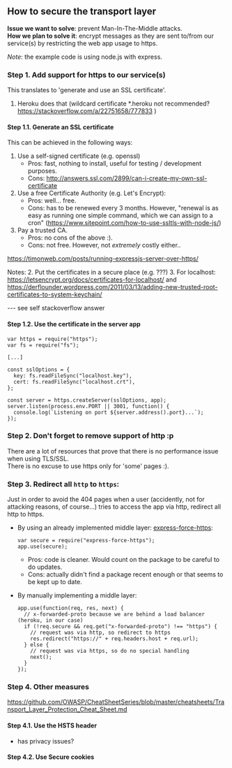 ## How to secure the transport layer

**Issue we want to solve**: prevent Man-In-The-Middle attacks.  
**How we plan to solve it**: encrypt messages as they are sent to/from our service(s) by restricting the web app usage to https.

*Note*: the example code is using node.js with express.

### Step 1. Add support for https to our service(s)
This translates to 'generate and use an SSL certificate'.

1. Heroku does that (wildcard certificate \*.heroku not recommended? https://stackoverflow.com/a/22751658/777833 )

#### Step 1.1. Generate an SSL certificate

This can be achieved in the following ways:

1. Use a self-signed certificate (e.g. openssl)
   - Pros: fast, nothing to install, useful for testing / development purposes.
   - Cons: http://answers.ssl.com/2899/can-i-create-my-own-ssl-certificate
2. Use a free Certificate Authority (e.g. Let's Encrypt):
   - Pros: well... free.
   - Cons: has to be renewed every 3 months. However, "renewal is as easy as running one simple command, which we can assign to a cron"
   (https://www.sitepoint.com/how-to-use-ssltls-with-node-js/)
3. Pay a trusted CA. 
   - Pros: no cons of the above :).
   - Cons: not free. However, not *extremely* costly either..

https://timonweb.com/posts/running-expressjs-server-over-https/

Notes: 
2. Put the certificates in a secure place (e.g. ???)
3. For localhost:
https://letsencrypt.org/docs/certificates-for-localhost/
and
https://derflounder.wordpress.com/2011/03/13/adding-new-trusted-root-certificates-to-system-keychain/

--- see self stackoverflow answer

#### Step 1.2. Use the certificate in the server app

```
var https = require("https");
var fs = require("fs");

[...]

const sslOptions = {
  key: fs.readFileSync("localhost.key"),
  cert: fs.readFileSync("localhost.crt"),
};

const server = https.createServer(sslOptions, app);
server.listen(process.env.PORT || 3001, function() {
  console.log(`Listening on port ${server.address().port}...`);
});
```


### Step 2. Don't forget to remove support of http :p

There are a lot of resources that prove that there is no performance issue when using TLS/SSL.  
There is no excuse to use https only for 'some' pages :).


### Step 3. Redirect all `http` to `https`:

Just in order to avoid the 404 pages when a user (accidently, not for attacking reasons, of course...) tries to access the app via http, redirect all http to https.

 * By using an already implemented middle layer: [express-force-https](https://www.npmjs.com/package/express-force-https):
   ```
   var secure = require("express-force-https");
   app.use(secure);
   ```

   * Pros: code is cleaner. Would count on the package to be careful to do updates.
   * Cons: actually didn't find a package recent enough or that seems to be kept up to date.

 * By manually implementing a middle layer:
   ```
   app.use(function(req, res, next) {
     // x-forwarded-proto because we are behind a load balancer (heroku, in our case)
     if (!req.secure && req.get("x-forwarded-proto") !== "https") {
       // request was via http, so redirect to https
       res.redirect("https://" + req.headers.host + req.url);
     } else {
       // request was via https, so do no special handling
       next();
     }
   });
   ```

### Step 4. Other measures
https://github.com/OWASP/CheatSheetSeries/blob/master/cheatsheets/Transport_Layer_Protection_Cheat_Sheet.md

#### Step 4.1. Use the HSTS header
- has privacy issues?

#### Step 4.2. Use Secure cookies



